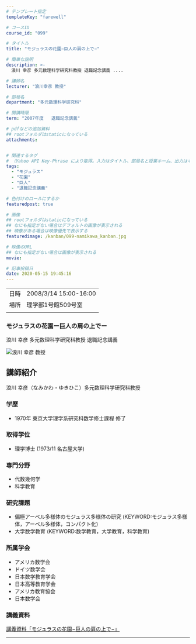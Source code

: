 ```yaml
---
# テンプレート指定
templateKey: "farewell"

# コースID
course_id: "099"

# タイトル
title: "モジュラスの花園−巨人の肩の上で−"

# 簡単な説明
description: >-
  浪川 幸彦 多元数理科学研究科教授 退職記念講義 ....

# 講師名
lecturer: "浪川幸彦 教授"

# 部局名
department: "多元数理科学研究科"

# 開講時限
term: "2007年度	退職記念講義"

# pdfなどの追加資料
## rootフォルダはstaticになっている
attachments:


# 関連するタグ
# （Yahoo API Key-Phrase により取得。入力はタイトル、部局名と授業ホーム、出力はキーフレーズ（tags））
tags:
  - "モジュラス"
  - "花園"
  - "巨人"
  - "退職記念講義"

# 色付けのロールにするか
featuredpost: true

# 画像
## rootフォルダはstaticになっている
## なにも指定がない場合はデフォルトの画像が表示される
## 映像がある場合は映像優先で表示する
featuredimage: /kanban/099-namikawa_kanban.jpg

# 映像のURL
## なにも指定がない場合は画像が表示される
movie: 

# 記事投稿日
date: 2020-05-15 19:45:16
---
```


|   |   |
|---|---|
| 日時 | 2008/3/14  15:00-16:00 |
| 場所 | 理学部1号館509号室 |
|   |   |


### モジュラスの花園ー巨人の肩の上でー


浪川 幸彦 多元数理科学研究科教授 退職記念講義



![浪川 幸彦 教授](https://ocw.nagoya-u.jp/files/99/namikawa_kao.jpg) 

## 講師紹介

浪川 幸彦（なみかわ・ゆきひこ）多元数理科学研究科教授

### 学歴

* 1970年 東京大学理学系研究科数学修士課程 修了

### 取得学位

* 理学博士 (1973/11 名古屋大学)

### 専門分野

* 代数幾何学
* 科学教育

### 研究課題

* 偏極アーベル多様体のモジュラス多様体の研究 (KEYWORD:モジュラス多様体，アーベル多様体，コンパクト化)
* 大学数学教育 (KEYWORD:数学教育，大学教育，科学教育)

### 所属学会

* アメリカ数学会
* ドイツ数学会
* 日本数学教育学会
* 日本高等教育学会
* アメリカ教育協会
* 日本数学会


### 講義資料

[講義資料「モジュラスの花園−巨人の肩の上で−」](https://ocw.nagoya-u.jp/files/99/namikawa_lect.pdf) 


-----